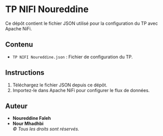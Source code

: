 # TP NIFI Noureddine

Ce dépôt contient le fichier JSON utilisé pour la configuration du TP avec Apache NiFi.

## Contenu

- `TP NIFI Noureddine.json` : Fichier de configuration du TP.

## Instructions

1. Téléchargez le fichier JSON depuis ce dépôt.
2. Importez-le dans Apache NiFi pour configurer le flux de données.

## Auteur

- **Noureddine Faleh**
- **Nour Mhadhbi**  
  _© Tous les droits sont réservés._
